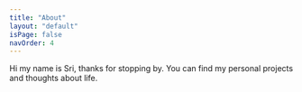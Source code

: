 ```yaml
---
title: "About"
layout: "default"
isPage: false
navOrder: 4
---
```


Hi my name is Sri, thanks for stopping by. You can find my personal projects and thoughts about life.
